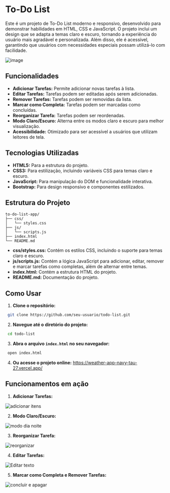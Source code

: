 # To-Do List

Este é um projeto de To-Do List moderno e responsivo, desenvolvido para demonstrar habilidades em HTML, CSS e JavaScript. O projeto inclui um design que se adapta a temas claro e escuro, tornando a experiência do usuário mais agradável e personalizada. Além disso, ele é acessível, garantindo que usuários com necessidades especiais possam utilizá-lo com facilidade.

![image](https://github.com/user-attachments/assets/220ebee2-fb14-4acb-927b-a3d0e8f79601)

## Funcionalidades

- **Adicionar Tarefas:** Permite adicionar novas tarefas à lista.
- **Editar Tarefas:** Tarefas podem ser editadas após serem adicionadas.
- **Remover Tarefas:** Tarefas podem ser removidas da lista.
- **Marcar como Completa:** Tarefas podem ser marcadas como concluídas.
- **Reorganizar Tarefa:** Tarefas podem ser reordenadas.
- **Modo Claro/Escuro:** Alterna entre os modos claro e escuro para melhor visualização.
- **Acessibilidade:** Otimizado para ser acessível a usuários que utilizam leitores de tela.

## Tecnologias Utilizadas

- **HTML5:** Para a estrutura do projeto.
- **CSS3:** Para estilização, incluindo variáveis CSS para temas claro e escuro.
- **JavaScript:** Para manipulação do DOM e funcionalidade interativa.
- **Bootstrap:** Para design responsivo e componentes estilizados.

## Estrutura do Projeto

```plaintext
to-do-list-app/
├── css/
│   └── styles.css
├── js/
│   └── scripts.js
├── index.html
└── README.md
```

- **css/styles.css:** Contém os estilos CSS, incluindo o suporte para temas claro e escuro.
- **js/scripts.js:** Contém a lógica JavaScript para adicionar, editar, remover e marcar tarefas como completas, além de alternar entre temas.
- **index.html:** Contém a estrutura HTML do projeto.
- **README.md:** Documentação do projeto.

## Como Usar

1. **Clone o repositório:**

```sh
 git clone https://github.com/seu-usuario/todo-list.git
```

2. **Navegue até o diretório do projeto:**

```sh
 cd todo-list
```

3. **Abra o arquivo `index.html` no seu navegador:**

```sh
 open index.html
```

4. **Ou acesse o projeto online:**
   https://weather-app-navy-tau-27.vercel.app/

## Funcionamentos em ação

1. **Adicionar Tarefas:**

![adicionar itens](https://github.com/user-attachments/assets/55dc0c4d-df0d-4de7-bec7-6e20a31abce7)

2. **Modo Claro/Escuro:**

![modo dia noite](https://github.com/user-attachments/assets/e9fc1733-675a-4dbd-a6a2-89af42fab922)

3. **Reorganizar Tarefa:**

![reorganizar](https://github.com/user-attachments/assets/d5a773e1-ceb1-4cc2-8710-85fccd3908e2)

4. **Editar Tarefas:**

![Editar texto](https://github.com/user-attachments/assets/50d012a7-e361-454d-aa47-13f3cbf360f9)

5. **Marcar como Completa e Remover Tarefas:**

![concluir e apagar](https://github.com/user-attachments/assets/e3dea148-128a-4cc3-9dd5-1e6f79e4b73d)





